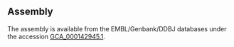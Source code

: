 Assembly
--------

The assembly is available from the EMBL/Genbank/DDBJ databases under the accession
[GCA_000142945.1](http://www.ebi.ac.uk/ena/data/view/GCA_000142945.1).
